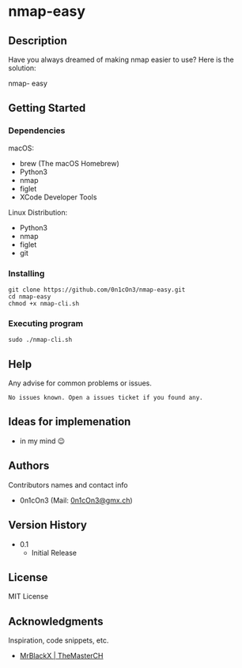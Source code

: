# nmap-easy

## Description

Have you always dreamed of making nmap easier to use? Here is the solution: 

nmap- easy

## Getting Started

### Dependencies

macOS:
* brew (The macOS Homebrew)
* Python3
* nmap
* figlet
* XCode Developer Tools 

Linux Distribution: 
* Python3
* nmap
* figlet
* git

### Installing

```
git clone https://github.com/0n1cOn3/nmap-easy.git
cd nmap-easy
chmod +x nmap-cli.sh
```

### Executing program

```
sudo ./nmap-cli.sh
```

## Help

Any advise for common problems or issues.
```
No issues known. Open a issues ticket if you found any.
```


## Ideas for implemenation

* in my mind 😉

## Authors

Contributors names and contact info

- 0n1cOn3   (Mail: 0n1cOn3@gmx.ch)

## Version History

* 0.1
    * Initial Release

## License

MIT License

## Acknowledgments

Inspiration, code snippets, etc.
* [MrBlackX | TheMasterCH](https://github.com/R3blox3r)
